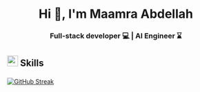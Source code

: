 <h1 align="center">Hi 👋, I'm Maamra Abdellah</h1>

###

<h3 align="center">Full-stack developer 💻 | AI Engineer ⌛</h3>

###

## <img src="https://media4.giphy.com/media/v1.Y2lkPTc5MGI3NjExZmNhdjB3YzN3OWZ6bWlrZWFzbDUwcm1paTM1ZDZtOW44Zjg0ejhrcCZlcD12MV9pbnRlcm5hbF9naWZfYnlfaWQmY3Q9cw/juua9i2c2fA0AIp2iq/giphy.gif" width ="25"><b> Skills</b>

###

[![GitHub Streak](https://github-readme-streak-stats.herokuapp.com?user=abdellah0l&theme=dark&border_radius=9&date_format=M%20j%5B%2C%20Y%5D&mode=weekly)](https://git.io/streak-stats)


